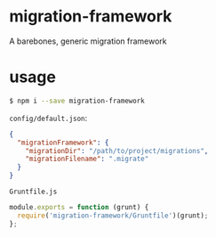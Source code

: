 # migration-framework

A barebones, generic migration framework

# usage

```sh
$ npm i --save migration-framework
```

`config/default.json`:

```json
{
  "migrationFramework": {
    "migrationDir": "/path/to/project/migrations",
    "migrationFilename": ".migrate"
  }
}
```

`Gruntfile.js`

```javascript
module.exports = function (grunt) {
  require('migration-framework/Gruntfile')(grunt);
};
```
